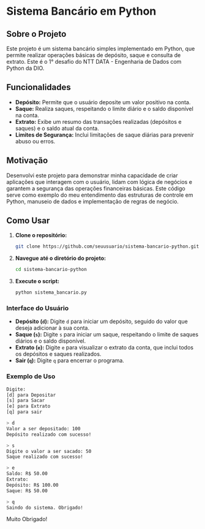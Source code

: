 # Sistema Bancário em Python

## Sobre o Projeto

Este projeto é um sistema bancário simples implementado em Python, que permite realizar operações básicas de depósito, saque e consulta de extrato. Este é o 1° desafio do NTT DATA - Engenharia de Dados com Python da DIO.

## Funcionalidades

- **Depósito:** Permite que o usuário deposite um valor positivo na conta.
- **Saque:** Realiza saques, respeitando o limite diário e o saldo disponível na conta.
- **Extrato:** Exibe um resumo das transações realizadas (depósitos e saques) e o saldo atual da conta.
- **Limites de Segurança:** Inclui limitações de saque diárias para prevenir abuso ou erros.

## Motivação

Desenvolvi este projeto para demonstrar minha capacidade de criar aplicações que interagem com o usuário, lidam com lógica de negócios e garantem a segurança das operações financeiras básicas. Este código serve como exemplo do meu entendimento das estruturas de controle em Python, manuseio de dados e implementação de regras de negócio.

## Como Usar

1. **Clone o repositório:**
   ```bash
   git clone https://github.com/seuusuario/sistema-bancario-python.git
   ```
2. **Navegue até o diretório do projeto:**
   ```bash
   cd sistema-bancario-python
   ```
3. **Execute o script:**
   ```bash
   python sistema_bancario.py
   ```

### Interface do Usuário

- **Depósito (`d`):** Digite `d` para iniciar um depósito, seguido do valor que deseja adicionar à sua conta.
- **Saque (`s`):** Digite `s` para iniciar um saque, respeitando o limite de saques diários e o saldo disponível.
- **Extrato (`e`):** Digite `e` para visualizar o extrato da conta, que inclui todos os depósitos e saques realizados.
- **Sair (`q`):** Digite `q` para encerrar o programa.

### Exemplo de Uso

```bash
Digite:
[d] para Depositar
[s] para Sacar
[e] para Extrato
[q] para sair

> d
Valor a ser depositado: 100
Depósito realizado com sucesso!

> s
Digite o valor a ser sacado: 50
Saque realizado com sucesso!

> e
Saldo: R$ 50.00
Extrato:
Depósito: R$ 100.00
Saque: R$ 50.00

> q
Saindo do sistema. Obrigado!
```

Muito Obrigado!
